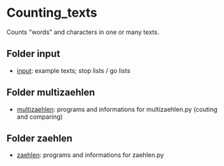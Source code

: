 # Counting_texts

Counts "words" and characters in one or many texts.

## Folder input

* [input](./input "example texts; stop lists / go lists"): example texts; stop lists / go lists

## Folder multizaehlen

* [multizaehlen](./multizaehlen "programs and informations for multizaehlen.py (couting and comparing)"): programs and informations for multizaehlen.py (couting and comparing)
   
## Folder zaehlen

* [zaehlen](./zaehlen "programs and informations for zaehlen.py"): programs and informations for zaehlen.py
 
